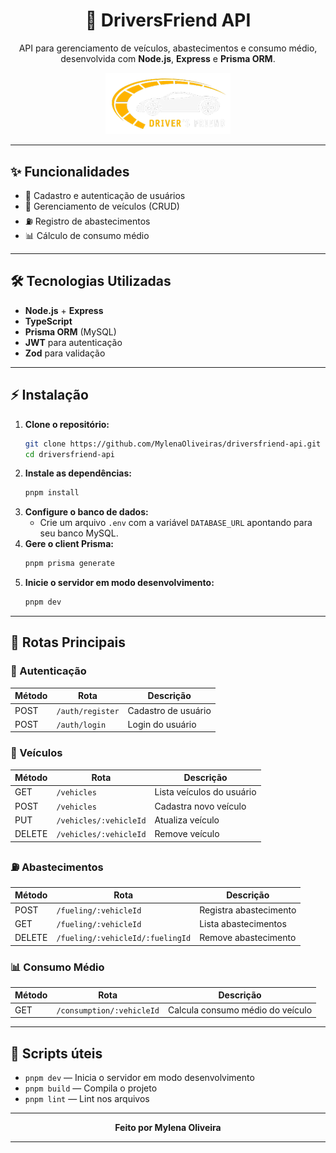 
<div align="center">
  <h1>🚗 DriversFriend API</h1>
  <p>API para gerenciamento de veículos, abastecimentos e consumo médio, desenvolvida com <b>Node.js</b>, <b>Express</b> e <b>Prisma ORM</b>.</p>
  <img src="src/images/logo.png" width="200" alt="Calculator"/>
</div>

---

## ✨ Funcionalidades

- 👤 Cadastro e autenticação de usuários
- 🚙 Gerenciamento de veículos (CRUD)
- ⛽ Registro de abastecimentos
- 📊 Cálculo de consumo médio

---

## 🛠️ Tecnologias Utilizadas

- **Node.js** + **Express**
- **TypeScript**
- **Prisma ORM** (MySQL)
- **JWT** para autenticação
- **Zod** para validação

---

## ⚡ Instalação

1. **Clone o repositório:**
    ```bash
    git clone https://github.com/MylenaOliveiras/driversfriend-api.git
    cd driversfriend-api
    ```
2. **Instale as dependências:**
    ```bash
    pnpm install
    ```
3. **Configure o banco de dados:**
    - Crie um arquivo `.env` com a variável `DATABASE_URL` apontando para seu banco MySQL.
4. **Gere o client Prisma:**
    ```bash
    pnpm prisma generate
    ```
5. **Inicie o servidor em modo desenvolvimento:**
    ```bash
    pnpm dev
    ```

---

## 🚦 Rotas Principais

### 🔐 Autenticação

| Método | Rota                | Descrição               |
|--------|---------------------|-------------------------|
| POST   | `/auth/register`    | Cadastro de usuário     |
| POST   | `/auth/login`       | Login do usuário        |

### 🚗 Veículos

| Método | Rota                        | Descrição                |
|--------|-----------------------------|--------------------------|
| GET    | `/vehicles`                 | Lista veículos do usuário|
| POST   | `/vehicles`                 | Cadastra novo veículo    |
| PUT    | `/vehicles/:vehicleId`      | Atualiza veículo         |
| DELETE | `/vehicles/:vehicleId`      | Remove veículo           |

### ⛽ Abastecimentos

| Método | Rota                                   | Descrição                   |
|--------|----------------------------------------|-----------------------------|
| POST   | `/fueling/:vehicleId`                  | Registra abastecimento      |
| GET    | `/fueling/:vehicleId`                  | Lista abastecimentos        |
| DELETE | `/fueling/:vehicleId/:fuelingId`       | Remove abastecimento        |

### 📊 Consumo Médio

| Método | Rota                        | Descrição                       |
|--------|-----------------------------|---------------------------------|
| GET    | `/consumption/:vehicleId`   | Calcula consumo médio do veículo|

---

## 📜 Scripts úteis

- `pnpm dev` — Inicia o servidor em modo desenvolvimento
- `pnpm build` — Compila o projeto
- `pnpm lint` — Lint nos arquivos

---

<div align="center">
  <b>Feito por Mylena Oliveira</b>
</div>

---
